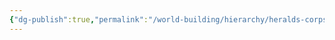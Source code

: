 ```yaml
---
{"dg-publish":true,"permalink":"/world-building/hierarchy/heralds-corps/factions/researchers/bio-alchemists/","created":"2025-02-03T15:36:44.236-05:00","updated":"2025-02-03T15:52:40.212-05:00"}
---
```


